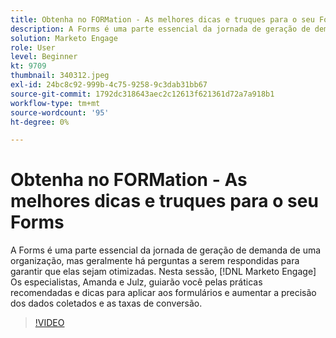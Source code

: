 ```yaml
---
title: Obtenha no FORMation - As melhores dicas e truques para o seu Forms
description: A Forms é uma parte essencial da jornada de geração de demanda de uma organização, mas geralmente há perguntas a serem respondidas para garantir que elas sejam otimizadas.
solution: Marketo Engage
role: User
level: Beginner
kt: 9709
thumbnail: 340312.jpeg
exl-id: 24bc8c92-999b-4c75-9258-9c3dab31bb67
source-git-commit: 1792dc318643aec2c12613f621361d72a7a918b1
workflow-type: tm+mt
source-wordcount: '95'
ht-degree: 0%

---
```


# Obtenha no FORMation - As melhores dicas e truques para o seu Forms

A Forms é uma parte essencial da jornada de geração de demanda de uma organização, mas geralmente há perguntas a serem respondidas para garantir que elas sejam otimizadas. Nesta sessão, [!DNL Marketo Engage] Os especialistas, Amanda e Julz, guiarão você pelas práticas recomendadas e dicas para aplicar aos formulários e aumentar a precisão dos dados coletados e as taxas de conversão.

>[!VIDEO](https://video.tv.adobe.com/v/340312/?quality=12&learn=on)
